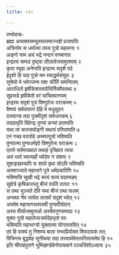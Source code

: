 ```yaml
---
title: ०३५

---
```

रम्भोवाच-  
ब्रह्मा अव्यक्तसम्भूतस्तस्माज्जज्ञे प्रजापतिः  
अत्रिर्नाम स धर्मात्मा तस्य पुत्रो महामनाः १  
अङ्गो नाम अयं भद्रे नन्दनं वनमागतः  
इन्द्रस्य सम्पदं दृष्ट्वा लीलातेजसमुत्तमाम् २  
कृता स्पृहा अनेनापि इन्द्रस्य सदृशे पदे  
ईदृशो हि यदा पुत्रो मम स्याद्धर्मसंयुतः ३  
सुश्रेयो मे भवेज्जन्म यशः कीर्ति समन्वितम्  
आराधितो हृषीकेशस्तपोभिर्नियमैस्तथा ४  
सुप्रसन्ने हृषीकेशे वरं याचितवानयम्  
इन्द्रस्य सदृशं पुत्रं विष्णुतेजः पराक्रमम् ५  
वैष्णवं सर्वपापघ्नं देहि मे मधुसूदन  
दत्तवान्स तदा पुत्रमीदृशं सर्वधारकम् ६  
तदाप्रभृति विप्रेन्द्रः पुण्यां कन्यां प्रपश्यति  
यथा त्वं चारुसर्वाङ्गी तथायं परिपश्यति ७  
एनं गच्छ वरारोहे अस्मात्पुत्रो भविष्यति  
पुण्यात्मा पुण्यधर्मज्ञो विष्णुतेजः पराक्रमः ८  
एतत्ते सर्वमाख्यातं तथाहं पृच्छिता त्वया  
अयं भर्ता भवत्यर्हो भवेदेव न संशयः ९  
सुशङ्खस्यापि यः शापो वृथा सोऽपि भविष्यति  
अस्माज्जाते महाभागे पुत्रे धर्मप्रचारिणि १०  
भविष्यसि सुखी भद्रे सत्यं सत्यं वदाम्यहम्  
सुक्षेत्रे कृषिकारस्तु बीजं वपति तत्परः ११  
स तथा भुञ्जते देवि यथा बीजं तथा फलम्  
अन्यथा नैव जायेत तत्सर्वं सदृशं भवेत् १२  
अयमेष महाभागस्तपस्वी पुण्यवीर्यवान्  
अस्य वीर्यात्समुत्पन्नो अस्यैवगुणसम्पदा १३  
युक्तः पुत्रो महातेजाःसर्वदेहभृतां वरः  
भविष्यति महाभाग्यो युक्तात्मा योगतत्ववित् १४  
एवं हि वाक्यं तु निशम्य बाला रम्भाप्रियोक्तं शिवदायकं तत्  
विचिन्त्य बुद्ध्येह सुनीथया तदा तत्त्वार्थमेतत्परिसत्यमेव हि १५  
इति श्रीपद्मपुराणे भूमिखण्डेवेनोपाख्याने पञ्चत्रिंशोऽध्यायः ३५